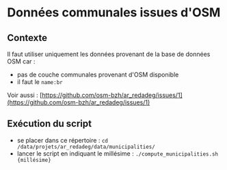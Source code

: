 # Données communales issues d'OSM


## Contexte

Il faut utiliser uniquement les données provenant de la base de données OSM car :

* pas de couche communales provenant d'OSM disponible
* il faut le `name:br`

Voir aussi : [https://github.com/osm-bzh/ar_redadeg/issues/1](https://github.com/osm-bzh/ar_redadeg/issues/1)


## Exécution du script

* se placer dans ce répertoire : `cd /data/projets/ar_redadeg/data/municipalities/`
* lancer le script en indiquant le millésime : `./compute_municipalities.sh {millésime}`

